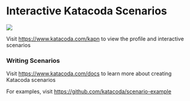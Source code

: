 # Interactive Katacoda Scenarios

[![](http://shields.katacoda.com/katacoda/kapn/count.svg)](https://www.katacoda.com/kapn "Get your profile on Katacoda.com")

Visit https://www.katacoda.com/kapn to view the profile and interactive scenarios

### Writing Scenarios
Visit https://www.katacoda.com/docs to learn more about creating Katacoda scenarios

For examples, visit https://github.com/katacoda/scenario-example
